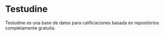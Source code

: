 # Testudine
Testudine es una base de datos para calificaciones basada en repositorios completamente gratuita.
